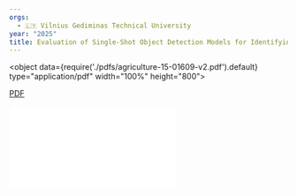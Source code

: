 ```yaml
---
orgs:
  - 🇱🇹 Vilnius Gediminas Technical University
year: "2025"
title: Evaluation of Single-Shot Object Detection Models for Identifying Fanning Behavior in Honeybees at the Hive Entrance
---
```


<object data={require('./pdfs/agriculture-15-01609-v2.pdf').default} type="application/pdf" width="100%" height="800"></object>

[PDF](pdfs/agriculture-15-01609-v2.pdf)

![](pdfs/agriculture-15-01609-v2.pdf)